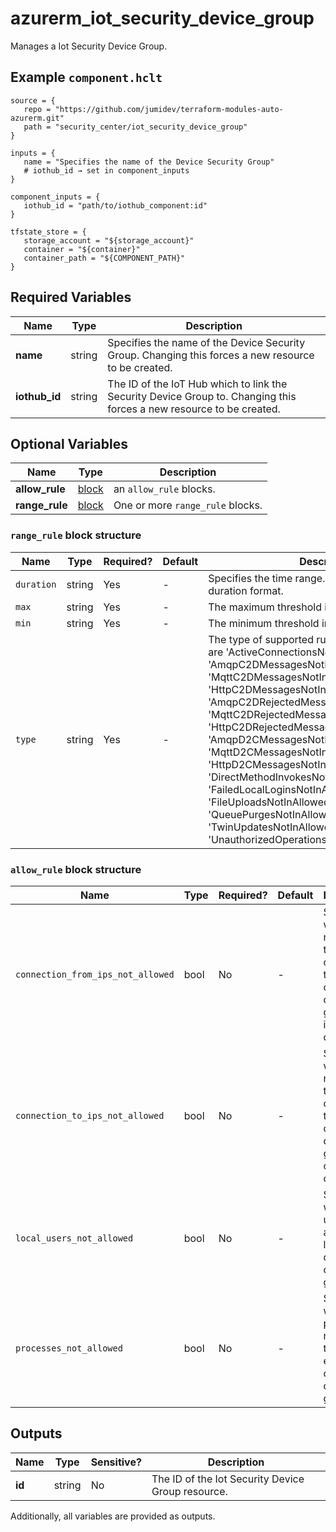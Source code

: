 # azurerm_iot_security_device_group

Manages a Iot Security Device Group.

## Example `component.hclt`

```hcl
source = {
   repo = "https://github.com/jumidev/terraform-modules-auto-azurerm.git"   
   path = "security_center/iot_security_device_group"   
}

inputs = {
   name = "Specifies the name of the Device Security Group"   
   # iothub_id → set in component_inputs
}

component_inputs = {
   iothub_id = "path/to/iothub_component:id"   
}

tfstate_store = {
   storage_account = "${storage_account}"   
   container = "${container}"   
   container_path = "${COMPONENT_PATH}"   
}

```

## Required Variables

| Name | Type |  Description |
| ---- | --------- |  ----------- |
| **name** | string |  Specifies the name of the Device Security Group. Changing this forces a new resource to be created. | 
| **iothub_id** | string |  The ID of the IoT Hub which to link the Security Device Group to. Changing this forces a new resource to be created. | 

## Optional Variables

| Name | Type |  Description |
| ---- | --------- |  ----------- |
| **allow_rule** | [block](#allow_rule-block-structure) |  an `allow_rule` blocks. | 
| **range_rule** | [block](#range_rule-block-structure) |  One or more `range_rule` blocks. | 

### `range_rule` block structure

| Name | Type | Required? | Default | Description |
| ---- | ---- | --------- | ------- | ----------- |
| `duration` | string | Yes | - | Specifies the time range. represented in ISO 8601 duration format. |
| `max` | string | Yes | - | The maximum threshold in the given time window. |
| `min` | string | Yes | - | The minimum threshold in the given time window. |
| `type` | string | Yes | - | The type of supported rule type. Possible Values are 'ActiveConnectionsNotInAllowedRange', 'AmqpC2DMessagesNotInAllowedRange', 'MqttC2DMessagesNotInAllowedRange', 'HttpC2DMessagesNotInAllowedRange', 'AmqpC2DRejectedMessagesNotInAllowedRange', 'MqttC2DRejectedMessagesNotInAllowedRange', 'HttpC2DRejectedMessagesNotInAllowedRange', 'AmqpD2CMessagesNotInAllowedRange', 'MqttD2CMessagesNotInAllowedRange', 'HttpD2CMessagesNotInAllowedRange', 'DirectMethodInvokesNotInAllowedRange', 'FailedLocalLoginsNotInAllowedRange', 'FileUploadsNotInAllowedRange', 'QueuePurgesNotInAllowedRange', 'TwinUpdatesNotInAllowedRange' and 'UnauthorizedOperationsNotInAllowedRange'. |

### `allow_rule` block structure

| Name | Type | Required? | Default | Description |
| ---- | ---- | --------- | ------- | ----------- |
| `connection_from_ips_not_allowed` | bool | No | - | Specifies which IP is not allowed to be connected to in current device group for inbound connection. |
| `connection_to_ips_not_allowed` | bool | No | - | Specifies which IP is not allowed to be connected to in current device group for outbound connection. |
| `local_users_not_allowed` | bool | No | - | Specifies which local user is not allowed to login in current device group. |
| `processes_not_allowed` | bool | No | - | Specifies which process is not allowed to be executed in current device group. |



## Outputs

| Name | Type | Sensitive? | Description |
| ---- | ---- | --------- | --------- |
| **id** | string | No  | The ID of the Iot Security Device Group resource. | 

Additionally, all variables are provided as outputs.
